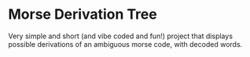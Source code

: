 # Morse Derivation Tree

Very simple and short (and vibe coded and fun!) project that displays possible derivations of an ambiguous morse code, with decoded words.